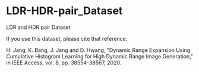 # LDR-HDR-pair_Dataset
LDR and HDR pair Dataset

If you use this dataset, please cite that reference.

H. Jang, K. Bang, J. Jang and D. Hwang, "Dynamic Range Expansion Using Cumulative Histogram Learning for High Dynamic Range Image Generation," in IEEE Access, vol. 8, pp. 38554-38567, 2020.
